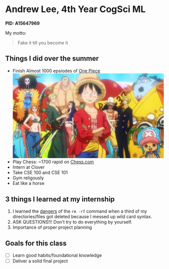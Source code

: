 # Andrew Lee, 4th Year CogSci ML 
**PID: A15647969** 

My motto: 
> Fake it till you become it

## Things I did over the summer 
- Finish Almost 1000 epsiodes of [One Piece](https://github.com/YelllowBelly/CSE_110_Lab1/blob/main/SHC.png) ![One Piece](SHC.png) 
- Play Chess: ~1700 rapid on [Chess.com ](https://www.chess.com)
- Intern at Clover 
- Take CSE 100 and CSE 101 
- Gym religously 
- Eat like a horse 

## 3 things I learned at my internship 
1. I learned the [dangers](https://www.tecmint.com/10-most-dangerous-commands-you-should-never-execute-on-linux/) of the `rm -rf` command when a third of my directories/files got deleted because I messed up wild card syntax. 
2. ASK QUESTIONS!!! Don't try to do everything by yourself.
3. Importance of proper project planning 

## Goals for this class 
- [ ] Learn good habits/foundational knowledge
- [ ] Deliver a solid final project
